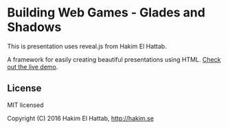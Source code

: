 # Building Web Games - Glades and Shadows

This is presentation uses reveal.js from Hakim El Hattab.

A framework for easily creating beautiful presentations using HTML. [Check out the live demo](http://lab.hakim.se/reveal-js/).


## License

MIT licensed

Copyright (C) 2016 Hakim El Hattab, http://hakim.se
